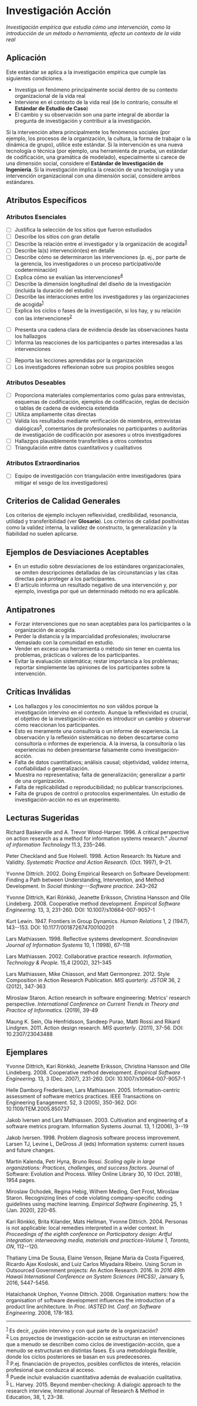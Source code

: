 ﻿# Investigación Acción
<standard name="Action Research">



*<desc>Investigación empírica que estudia cómo una intervención, como la 
introducción de un método o herramienta, afecta un contexto de la vida real</desc>*



## Aplicación

Este estándar se aplica a la investigación empírica que cumple las 
siguientes condiciones.

-   Investiga un fenómeno principalmente social dentro de su contexto 
    organizacional de la vida real
-   Interviene en el contexto de la vida real (de lo contrario, 
    consulte el **Estándar de Estudio de Caso**)
-   El cambio y su observación son una parte integral de abordar la 
    pregunta de investigación y contribuir a la investigación.

Si la intervención altera principalmente los fenómenos sociales (por ejemplo, los
procesos de la organización, la cultura, la forma de trabajar o la dinámica de grupo),
utilice este estándar. Si la intervención es una nueva tecnología o técnica
(por ejemplo, una herramienta de prueba, un estándar de codificación, una gramática de modelado), especialmente
si carece de una dimensión social, considere el **Estándar de Investigación de Ingeniería**.
Si la investigación implica la creación de una tecnología y una intervención
organizacional con una dimensión social, considere ambos
estándares.

## Atributos Específicos
### Atributos Esenciales
<checklist name="Essential">
    
<intro>


<method>
    
- [ ]   Justifica la selección de los sitios que fueron estudiados
- [ ]   Describe los sitios con gran detalle
- [ ]   Describe la relación entre el investigador y la organización de acogida<sup>[3](#myfootnote1)</sup>
- [ ]   Describe la(s) intervención(es) en detalle
- [ ]   Describe cómo se determinaron las intervenciones (p. ej., por parte de la gerencia, los investigadores o un proceso participativo/de codeterminación)
- [ ]   Explica cómo se evalúan las intervenciones<sup>[4](#myfootnote3)</sup>
- [ ]   Describe la dimensión longitudinal del diseño de la investigación (incluida la duración del estudio)
- [ ]   Describe las interacciones entre los investigadores y las organizaciones de acogida<sup>[1](#myfootnote1)</sup>
- [ ]   Explica los ciclos o fases de la investigación, si los hay, y su relación con las intervenciones<sup>[2](#myfootnote2)</sup>

<results>
    
- [ ]   Presenta una cadena clara de evidencia desde las observaciones hasta los hallazgos
- [ ]   Informa las reacciones de los participantes o partes interesadas a las intervenciones
    
<discussion>

- [ ]   Reporta las lecciones aprendidas por la organización
- [ ]   Los investigadores reflexionan sobre sus propios posibles sesgos

<other>

</checklist>
    
### Atributos Deseables
<checklist name="Desirable">
    
- [ ]   Proporciona materiales complementarios como guías para entrevistas, esquemas de codificación, ejemplos de codificación, reglas de decisión o tablas de cadena de evidencia extendida
- [ ]   Utiliza ampliamente citas directas
- [ ]   Valida los resultados mediante verificación de miembros, entrevistas dialógicas<sup>[5](#myfootnote1)</sup>, comentarios de profesionales no participantes o auditorías de investigación de codificación por asesores u otros investigadores
- [ ]   Hallazgos plausiblemente transferibles a otros contextos
- [ ]   Triangulación entre datos cuantitativos y cualitativos
</checklist>
    
### Atributos Extraordinarios
<checklist name="Extraordinary">

- [ ]   Equipo de investigación con triangulación entre investigadores (para mitigar el sesgo de los investigadores)
</checklist>
     
## Criterios de Calidad Generales

Los criterios de ejemplo incluyen reflexividad, credibilidad, resonancia, utilidad 
y transferibilidad (ver **Glosario**). Los criterios de calidad positivistas como 
la validez interna, la validez de constructo, la generalización y 
la fiabilidad no suelen aplicarse.

## Ejemplos de Desviaciones Aceptables

-   En un estudio sobre desviaciones de los estándares organizacionales, se omiten 
    descripciones detalladas de las circunstancias y las citas directas para 
    proteger a los participantes.
-   El artículo informa un resultado negativo de una intervención y, 
    por ejemplo, investiga por qué un determinado método no era aplicable.

## Antipatrones

-   Forzar intervenciones que no sean aceptables para los participantes o la
    organización de acogida.
-   Perder la distancia y la imparcialidad profesionales; involucrarse demasiado 
    con la comunidad en estudio.
-   Vender en exceso una herramienta o método sin tener en cuenta los problemas,
    prácticas o valores de los participantes.
-   Evitar la evaluación sistemática; restar importancia a los problemas; reportar
    simplemente las opiniones de los participantes sobre la intervención.

## Críticas Inválidas

-   Los hallazgos y los conocimientos no son válidos porque la investigación
    intervino en el contexto. Aunque la reflexividad es crucial,
    el objetivo de la investigación-acción es introducir un cambio y observar cómo
    reaccionan los participantes.
-   Esto es meramente una consultoría o un informe de experiencia. La observación
    y la reflexión sistemáticas no deben descartarse como consultoría o
    informes de experiencia. A la inversa, la consultoría o las experiencias no deben
    presentarse falsamente como investigación-acción.
-   Falta de datos cuantitativos; análisis causal; objetividad, validez interna,
    confiabilidad o generalización.
-   Muestra no representativa; falta de generalización; generalizar
    a partir de una organización.
-   Falta de replicabilidad o reproducibilidad; no publicar transcripciones.
-   Falta de grupos de control o protocolos experimentales. Un estudio de investigación-acción
    no es un experimento.

## Lecturas Sugeridas

Richard Baskerville and A. Trevor Wood-Harper. 1996. A critical
perspective on action research as a method for information systems
research.\" *Journal of information Technology* 11.3, 235–246.

Peter Checkland and Sue Holwell. 1998. Action Research: Its Nature and
Validity. *Systematic Practice and Action Research.* (Oct. 1997), 9–21.

Yvonne Dittrich. 2002. Doing Empirical Research on Software Development:
Finding a Path between Understanding, Intervention, and Method
Development. In *Social thinking---Software practice*. 243–262

Yvonne Dittrich, Kari Rönkkö, Jeanette Eriksson, Christina Hansson and
Olle Lindeberg. 2008. Cooperative method development. *Empirical
Software Engineering.* 13, 3, 231-260. DOI: 10.1007/s10664-007-9057-1

Kurt Lewin. 1947. Frontiers in Group Dynamics. *Human Relations* 1, 2
(1947), 143--153. DOI: 10.1177/001872674700100201

Lars Mathiassen. 1998. Reflective systems development. *Scandinavian
Journal of Information Systems* 10, 1 (1998), 67–118

Lars Mathiassen. 2002. Collaborative practice research. *Information,
Technology & People.* 15,4 (2002), 321–345

Lars Mathiassen, Mike Chiasson, and Matt Germonprez. 2012. Style
Composition in Action Research Publication. *MIS quarterly. JSTOR* 36, 2
(2012), 347-363

Miroslaw Staron. Action research in software engineering: Metrics'
research perspective. *International Conference on Current Trends in
Theory and Practice of Informatics.* (2019), 39-49

Maung K. Sein, Ola Henfridsson, Sandeep Purao, Matti Rossi and Rikard
Lindgren. 2011. Action design research. *MIS quarterly*. (2011), 37-56.
DOI: 10.2307/23043488

## Ejemplares

Yvonne Dittrich, Kari Rönkkö, Jeanette Eriksson, Christina Hansson and
Olle Lindeberg. 2008. Cooperative method development. *Empirical
Software Engineering*. 13, 3 (Dec. 2007), 231-260. DOI:
10.1007/s10664-007-9057-1

Helle Damborg Frederiksen, Lars Mathiassen. 2005. Information-centric
assessment of software metrics practices. IEEE Transactions on
Engineering Eanagement. 52, 3 (2005), 350-362. DOI:
10.1109/TEM.2005.850737

Jakob Iversen and Lars Mathiassen. 2003. Cultivation and engineering of
a software metrics program. Information Systems Journal. 13, 1 (2006),
3--19

Jakob Iversen. 1998. Problem diagnosis software process improvement.
Larsen TJ, Levine L, DeGross JI (eds) Information systems: current
issues and future changes.

Martin Kalenda, Petr Hyna, Bruno Rossi. *Scaling agile in large
organizations: Practices, challenges, and success factors*. Journal of
Software: Evolution and Process. Wiley Online Library 30, 10 (Oct.
2018), 1954 pages.

Miroslaw Ochodek, Regina Hebig, Wilhem Meding, Gert Frost, Miroslaw
Staron. Recognizing lines of code violating company-specific coding
guidelines using machine learning. *Empirical Software Engineering*. 25,
1 (Jan. 2020), 220-65.

Kari Rönkkö, Brita Kilander, Mats Hellman, Yvonne Dittrich. 2004.
Personas is not applicable: local remedies interpreted in a wider
context. In *Proceedings of the eighth conference on Participatory
design: Artful integration: interweaving media, materials and
practices-Volume 1, Toronto, ON*, 112--120.

Thatiany Lima De Sousa, Elaine Venson, Rejane Maria da Costa Figueired,
Ricardo Ajax Kosloski, and Luiz Carlos Miyadaira Ribeiro. Using Scrum in
Outsourced Government projects: An Action Research. 2016. In *2016 49th
Hawaii International Conference on System Sciences (HICSS)*, January 5,
2016, 5447-5456.

Hataichanok Unphon, Yvonne Dittrich. 2008. Organisation matters: how the
organisation of software development influences the introduction of a
product line architecture. In *Proc. IASTED Int. Conf. on Software
Engineering*. 2008, 178-183.

---
<footnote><sup>[1](#myfootnote1)</sup> Es decir, ¿quién intervino y con qué parte de la organización?</footnote><br>
<footnote><sup>[2](#myfootnote2)</sup> Los proyectos de investigación-acción se estructuran en intervenciones que a menudo se describen como ciclos de investigación-acción, que a menudo se estructuran en distintas fases. Es una metodología flexible, donde los ciclos posteriores se basan en sus predecesores.</footnote><br>
<footnote><sup>[3](#myfootnote1)</sup> P.ej. financiación de proyectos, posibles conflictos de interés, relación profesional que conduzca al acceso.</footnote><br>
<footnote><sup>[4](#myfootnote3)</sup> Puede incluir evaluación cuantitativa además de evaluación cualitativa.</footnote><br>
<footnote><sup>[5](#myfootnote1)</sup> L. Harvey. 2015. Beyond member-checking: A dialogic approach to the research interview, International Journal of Research & Method in Education, 38, 1, 23–38.</footnote><br>
</standard>
